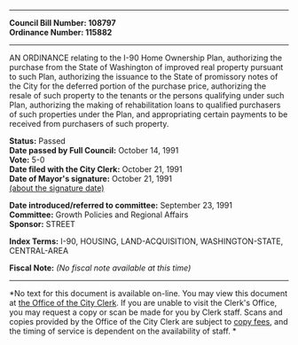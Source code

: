 * * * * *  
  
**Council Bill Number: [](#h0)[](#h2)108797**   
**Ordinance Number: 115882**  
  
* * * * *  
  
AN ORDINANCE relating to the I-90 Home Ownership Plan, authorizing the purchase from the State of Washington of improved real property pursuant to such Plan, authorizing the issuance to the State of promissory notes of the City for the deferred portion of the purchase price, authorizing the resale of such property to the tenants or the persons qualifying under such Plan, authorizing the making of rehabilitation loans to qualified purchasers of such properties under the Plan, and appropriating certain payments to be received from purchasers of such property.  
  
**Status:** Passed   
**Date passed by Full Council:** October 14, 1991   
**Vote:** 5-0   
**Date filed with the City Clerk:** October 21, 1991   
**Date of Mayor's signature:** October 21, 1991   
[(about the signature date)](/~public/approvaldate.htm)   
  
  
**Date introduced/referred to committee:** September 23, 1991   
**Committee:** Growth Policies and Regional Affairs   
**Sponsor:** STREET   
  
**Index Terms:** I-90, HOUSING, LAND-ACQUISITION, WASHINGTON-STATE, CENTRAL-AREA  
  
**Fiscal Note:** *(No fiscal note available at this time)*  
  
* * * * *  
  
*No text for this document is available on-line. You may view this document at [the Office of the City Clerk](http://www.seattle.gov/leg/clerk/contactUs.htm). If you are unable to visit the Clerk's Office, you may request a copy or scan be made for you by Clerk staff. Scans and copies provided by the Office of the City Clerk are subject to [copy fees](http://clerk.seattle.gov/~public/clerkfees.htm), and the timing of service is dependent on the availability of staff. *  
  
  
